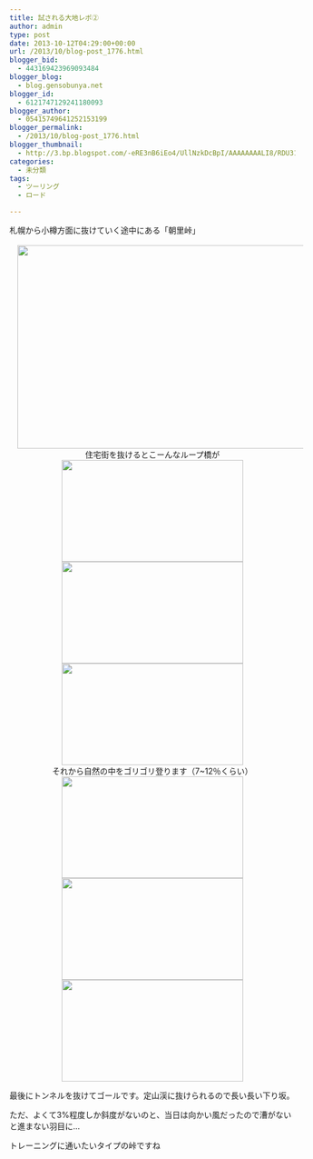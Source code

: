 ```yaml
---
title: 試される大地レポ②
author: admin
type: post
date: 2013-10-12T04:29:00+00:00
url: /2013/10/blog-post_1776.html
blogger_bid:
  - 443169423969093484
blogger_blog:
  - blog.gensobunya.net
blogger_id:
  - 6121747129241180093
blogger_author:
  - 05415749641252153199
blogger_permalink:
  - /2013/10/blog-post_1776.html
blogger_thumbnail:
  - http://3.bp.blogspot.com/-eRE3nB6iEo4/UllNzkDcBpI/AAAAAAAALI8/RDU31gKpms0/s1600/DSC_0048.jpg
categories:
  - 未分類
tags:
  - ツーリング
  - ロード

---
```

<div class="separator" style="clear: both; text-align: left;">
</div>

<div class="separator" style="clear: both; text-align: left;">
  札幌から小樽方面に抜けていく途中にある「朝里峠」
</div>

<div class="separator" style="clear: both; text-align: center;">
</div>

<div class="separator" style="clear: both; text-align: center;">
  <br /><a href="https://blog.gensobunya.net/wp-content/uploads/2013/10/DSC_0048-1024x575.jpg" imageanchor="1" style="margin-left: 1em; margin-right: 1em;"><img border="0" src="https://blog.gensobunya.net/wp-content/uploads/2013/10/DSC_0048-1024x575.jpg" height="358" width="640" /></a>
</div>

<div class="separator" style="clear: both; text-align: center;">
</div>

<div class="separator" style="clear: both; text-align: center;">
  住宅街を抜けるとこーんなループ橋が
</div>

<div class="separator" style="clear: both; text-align: center;">
</div>

<div class="separator" style="clear: both; text-align: center;">
</div>

<div class="separator" style="clear: both; text-align: center;">
</div>

<div class="separator" style="clear: both; text-align: center;">
  <a href="https://blog.gensobunya.net/wp-content/uploads/2013/10/DSC_0054-1024x575.jpg" imageanchor="1" style="margin-left: 1em; margin-right: 1em;"><img border="0" src="https://blog.gensobunya.net/wp-content/uploads/2013/10/DSC_0054-1024x575.jpg" height="179" width="320" /></a>
</div>



<div class="separator" style="clear: both; text-align: center;">
  <a href="https://blog.gensobunya.net/wp-content/uploads/2013/10/DSC_0055-1024x575.jpg" imageanchor="1" style="margin-left: 1em; margin-right: 1em;"><img border="0" src="https://blog.gensobunya.net/wp-content/uploads/2013/10/DSC_0055-1024x575.jpg" height="179" width="320" /></a>
</div>



<div class="separator" style="clear: both; text-align: center;">
  <a href="https://blog.gensobunya.net/wp-content/uploads/2013/10/DSC_0056-1024x575.jpg" imageanchor="1" style="margin-left: 1em; margin-right: 1em;"><img border="0" src="https://blog.gensobunya.net/wp-content/uploads/2013/10/DSC_0056-1024x575.jpg" height="179" width="320" /></a>
</div>

<div class="separator" style="clear: both; text-align: center;">
</div>

<div class="separator" style="clear: both; text-align: center;">
</div>

<div class="separator" style="clear: both; text-align: center;">
  それから自然の中をゴリゴリ登ります（7~12％くらい）
</div>

<div class="separator" style="clear: both; text-align: center;">
</div>

<div class="separator" style="clear: both; text-align: center;">
</div>



<div class="separator" style="clear: both; text-align: center;">
  <a href="https://blog.gensobunya.net/wp-content/uploads/2013/10/DSC_0057-1024x575.jpg" imageanchor="1" style="margin-left: 1em; margin-right: 1em;"><img border="0" src="https://blog.gensobunya.net/wp-content/uploads/2013/10/DSC_0057-1024x575.jpg" height="179" width="320" /></a>
</div>



<div class="separator" style="clear: both; text-align: center;">
  <a href="https://blog.gensobunya.net/wp-content/uploads/2013/10/DSC_0058-1024x575.jpg" imageanchor="1" style="margin-left: 1em; margin-right: 1em;"><img border="0" src="https://blog.gensobunya.net/wp-content/uploads/2013/10/DSC_0058-1024x575.jpg" height="179" width="320" /></a>
</div>



<div class="separator" style="clear: both; text-align: center;">
  <a href="https://blog.gensobunya.net/wp-content/uploads/2013/10/DSC_0059-1024x575.jpg" imageanchor="1" style="margin-left: 1em; margin-right: 1em;"><img border="0" src="https://blog.gensobunya.net/wp-content/uploads/2013/10/DSC_0059-1024x575.jpg" height="179" width="320" /></a>
</div>

最後にトンネルを抜けてゴールです。定山渓に抜けられるので長い長い下り坂。
  
ただ、よくて3%程度しか斜度がないのと、当日は向かい風だったので漕がないと進まない羽目に…

トレーニングに通いたいタイプの峠ですね

<!-- WP QUADS Content Ad Plugin v. 1.6.0 -->

<div class="quads-location quads-ad1" id="quads-ad1" style="float:none;margin:0px;">
  <!-- gensou-cycle_banner2_AdSense3_1x1_as -->
  
  <ins class="adsbygoogle"
     style="display:block"
     data-ad-client="ca-pub-0056151430743709"
     data-ad-slot="4152578227"
     data-ad-format="auto"></ins>
</div>